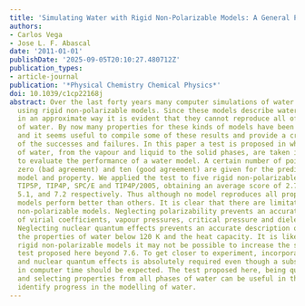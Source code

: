 ```yaml
---
title: 'Simulating Water with Rigid Non-Polarizable Models: A General Perspective'
authors:
- Carlos Vega
- Jose L. F. Abascal
date: '2011-01-01'
publishDate: '2025-09-05T20:10:27.480712Z'
publication_types:
- article-journal
publication: '*Physical Chemistry Chemical Physics*'
doi: 10.1039/c1cp22168j
abstract: Over the last forty years many computer simulations of water have been performed
  using rigid non-polarizable models. Since these models describe water interactions
  in an approximate way it is evident that they cannot reproduce all of the properties
  of water. By now many properties for these kinds of models have been determined
  and it seems useful to compile some of these results and provide a critical view
  of the successes and failures. In this paper a test is proposed in which 17 properties
  of water, from the vapour and liquid to the solid phases, are taken into account
  to evaluate the performance of a water model. A certain number of points between
  zero (bad agreement) and ten (good agreement) are given for the predictions of each
  model and property. We applied the test to five rigid non-polarizable models, TIP3P,
  TIP5P, TIP4P, SPC/E and TIP4P/2005, obtaining an average score of 2.7, 3.7, 4.7,
  5.1, and 7.2 respectively. Thus although no model reproduces all properties, some
  models perform better than others. It is clear that there are limitations for rigid
  non-polarizable models. Neglecting polarizability prevents an accurate description
  of virial coefficients, vapour pressures, critical pressure and dielectric constant.
  Neglecting nuclear quantum effects prevents an accurate description of the structure,
  the properties of water below 120 K and the heat capacity. It is likely that for
  rigid non-polarizable models it may not be possible to increase the score in the
  test proposed here beyond 7.6. To get closer to experiment, incorporating polarization
  and nuclear quantum effects is absolutely required even though a substantial increase
  in computer time should be expected. The test proposed here, being quantitative
  and selecting properties from all phases of water can be useful in the future to
  identify progress in the modelling of water.
---
```

